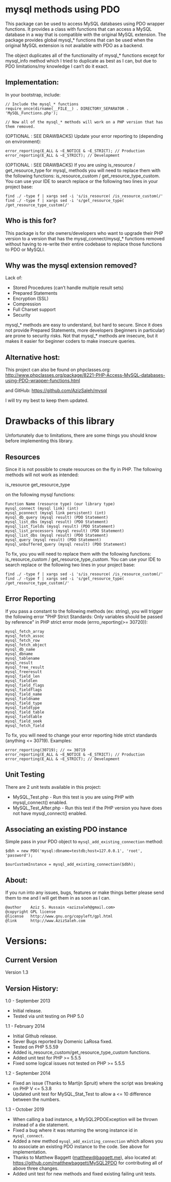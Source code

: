 mysql methods using PDO
===============================
This package can be used to access MySQL databases using PDO wrapper functions. It provides a class with functions that can access a MySQL database in a way that is compatible with the original MySQL extension. The package provides global mysql_* functions that can be used when the original MySQL extension is not available with PDO as a backend.

The object duplicates all of the functionality of mysql_* functions except for mysql_info method which I tried to duplicate as best as I can, but due to PDO limitations/my knowledge I can’t do it exact.

Implementation:
---------------
In your bootstrap, include:
    
    // Include the mysql_* functions
    require_once(dirname(__FILE__) . DIRECTORY_SEPARATOR . 'MySQL_Functions.php');
     
    // Now all of the mysql_* methods will work on a PHP version that has them removed.

(OPTIONAL : SEE DRAWBACKS) Update your error reporting to (depending on environment):

    error_reporting(E_ALL & ~E_NOTICE & ~E_STRICT); // Production
    error_reporting(E_ALL & ~E_STRICT); // Development

(OPTIONAL : SEE DRAWBACKS) If you are using is_resource / get_resource_type for mysql_ methods you will need to replace them with the following functions: is_resource_custom / get_resource_type_custom. You can use your IDE to search replace or the following two lines in your project base:


    find ./ -type f | xargs sed -i 's/is_resource( /is_resource_custom(/'
    find ./ -type f | xargs sed -i 's/get_resource_type( /get_resource_type_custom(/'


Who is this for?
----------------
This package is for site owners/developers who want to upgrade their PHP version to a version that has the mysql_connect/mysql_* functions removed without having to re-write their entire codebase to replace those functions to PDO or MySQLI.

Why was the mysql extension removed?
-------------------------------------
Lack of:

* Stored Procedures (can’t handle multiple result sets)
* Prepared Statements
* Encryption (SSL)
* Compression
* Full Charset support
* Security

mysql_* methods are easy to understand, but hard to secure. Since it does not provide Prepared Statements, more developers (beginners in particular) are prone to security risks. Not that mysql_* methods are insecure, but it makes it easier for beginner coders to make insecure queries.

Alternative host:
-----------------
This project can also be found on phpclasses.org:
http://www.phpclasses.org/package/8221-PHP-Access-MySQL-databases-using-PDO-wrapper-functions.html

and GitHub:
https://github.com/AzizSaleh/mysql

I will try my best to keep them updated.

Drawbacks of this library
=========================
Unfortunately due to limitations, there are some things you should know before implementing this library.

Resources
---------
Since it is not possible to create resources on the fly in PHP. The following methods will not work as intended:

is_resource
get_resource_type

on the following mysql functions:

    Function Name (resource type) (our library type)
    mysql_connect (mysql link) (int)
    mysql_pconnect (mysql link persistent) (int)
    mysql_db_query (mysql result) (PDO Statement)
    mysql_list_dbs (mysql result) (PDO Statement)
    mysql_list_fields (mysql result) (PDO Statement)
    mysql_list_processors (mysql result) (PDO Statement)
    mysql_list_dbs (mysql result) (PDO Statement)
    mysql_query (mysql result) (PDO Statement)
    mysql_unbuffered_query (mysql result) (PDO Statement)

To fix, you you will need to replace them with the following functions: is_resource_custom / get_resource_type_custom. You can use your IDE to search replace or the following two lines in your project base:

    find ./ -type f | xargs sed -i 's/is_resource( /is_resource_custom(/'
    find ./ -type f | xargs sed -i 's/get_resource_type( /get_resource_type_custom(/'

Error Reporting
---------------
If you pass a constant to the following methods (ex: string), you will  trigger the following error "PHP Strict Standards:  Only variables should be passed by reference" in PHP strict error mode (errro_reporting(>= 30720)):

    mysql_fetch_array
    mysql_fetch_assoc
    mysql_fetch_row
    mysql_fetch_object
    mysql_db_name
    mysql_dbname
    mysql_tablename
    mysql_result
    mysql_free_result
    mysql_freeresult
    mysql_field_len
    mysql_fieldlen
    mysql_field_flags
    mysql_fieldflags
    mysql_field_name
    mysql_fieldname
    mysql_field_type
    mysql_fieldtype
    mysql_field_table
    mysql_fieldtable
    mysql_field_seek
    mysql_fetch_field

To fix, you will need to change your error reporting hide strict standards (anything <= 30719). Examples:

    error_reporting(30719); // <= 30719
    error_reporting(E_ALL & ~E_NOTICE & ~E_STRICT); // Production
    error_reporting(E_ALL & ~E_STRICT); // Development

Unit Testing
-------------

There are 2 unit tests available in this project:

* MySQL_Test.php - Run this test is you are using PHP with mysql_connect() enabled.
* MySQL_Test_After.php - Run this test if the PHP version you have does not have mysql_connect() enabled.

Associating an existing PDO instance
------------------------------------

Simple pass in your PDO object to `mysql_add_existing_connection` method:

```
$dbh = new PDO('mysql:dbname=testdb;host=127.0.0.1', 'root', 'password');

$ourCustomInstance = mysql_add_existing_connection($dbh);
```

About:
------
If you run into any issues, bugs, features or make things better please send them to me and I will get them in as soon as I can.

    @author    Aziz S. Hussain <azizsaleh@gmail.com>
    @copyright GPL license 
    @license   http://www.gnu.org/copyleft/gpl.html 
    @link      http://www.AzizSaleh.com

Versions:
=========

Current Version
---------------
Version 1.3

Version History:
----------------
1.0 - September 2013
* Initial release.
* Tested via unit testing on PHP 5.0

1.1 - February 2014
* Initial Github release.
* Sever Bugs reported by Domenic LaRosa fixed.
* Tested on PHP 5.5.59
* Added is_resource_custom/get_resource_type_custom functions.
* Added unit test for PHP >= 5.5.5
* Fixed some logical issues not tested on PHP >= 5.5.5

1.2 - September 2014
 * Fixed an issue (Thanks to Martijn Spruit) where the script was breaking on PHP V <= 5.3.8
 * Updated unit test for MySQL_Stat_Test to allow a <= 10 difference between the numbers.

1.3 - October 2019
 * When calling a bad instance, a MySQL2PDOException will be thrown instead of a die statement.
 * Fixed a bug where it was returning the wrong instance id in `mysql_connect`.
 * Added a new method `mysql_add_existing_connection` which allows you to associate an existing PDO instance to the code. See above for implementation.
 * Thanks to Matthew Baggett (matthew@baggett.me), also located at: https://github.com/matthewbaggett/MySQL2PDO for contributing all of above three changes.
 * Added unit test for new methods and fixed existing failing unit tests.
